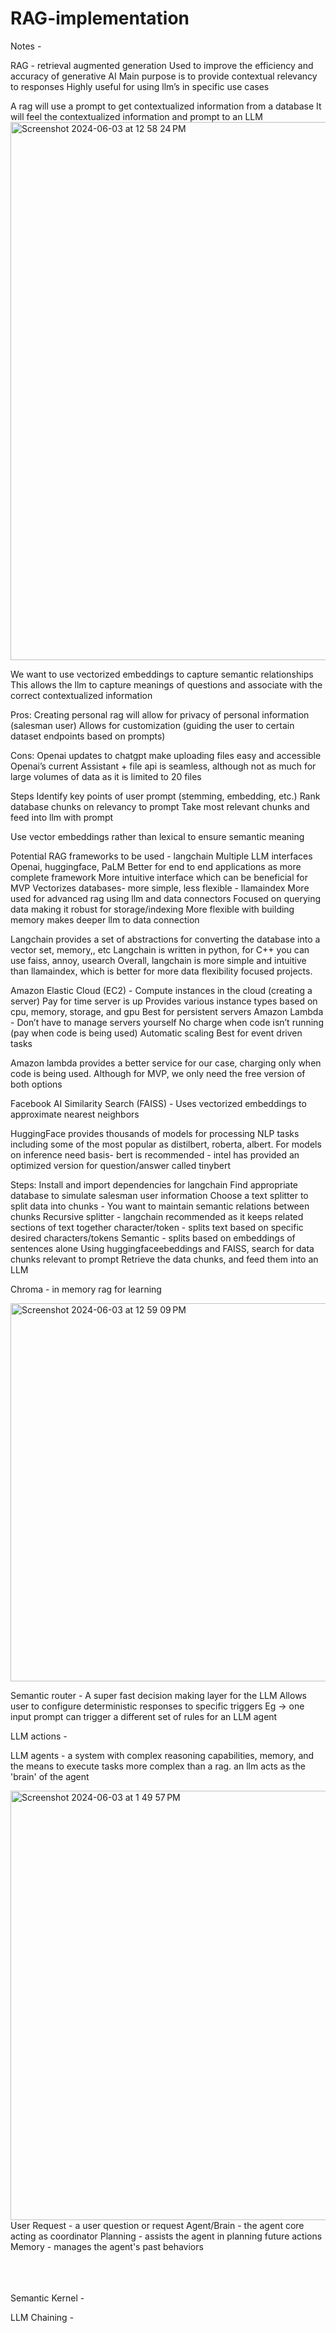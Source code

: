 # RAG-implementation

Notes -

RAG - retrieval augmented generation
Used to improve the efficiency and accuracy of generative AI
Main purpose is to provide contextual relevancy to responses
Highly useful for using llm’s in specific use cases
	
A rag will use a prompt to get contextualized information from a database
		It will feel the contextualized information and prompt to an LLM
<img width="861" alt="Screenshot 2024-06-03 at 12 58 24 PM" src="https://github.com/vgali7/RAG-implementation/assets/79680489/f5fb66ea-816d-4170-9425-482a77719d32">

We want to use vectorized embeddings to capture semantic relationships
This allows the llm to capture meanings of questions and associate with the correct contextualized information

Pros:
Creating personal rag will allow for privacy of personal information (salesman user)
Allows for customization (guiding the user to certain dataset endpoints based on prompts)


Cons:
Openai updates to chatgpt make uploading files easy and accessible
Openai’s current Assistant + file api is seamless, although not as much for large volumes of data as it is limited to 20 files

Steps
Identify key points of user prompt (stemming, embedding, etc.)
Rank database chunks on relevancy to prompt
Take most relevant chunks and feed into llm with prompt


Use vector embeddings rather than lexical to ensure semantic meaning

Potential RAG frameworks to be used
	- langchain
	 	Multiple LLM interfaces
			Openai, huggingface, PaLM
		Better for end to end applications as more complete framework
		More intuitive interface which can be beneficial for MVP
		Vectorizes databases- more simple, less flexible
	- llamaindex
		More used for advanced rag using llm and data connectors 
		Focused on querying data making it robust for storage/indexing
		More flexible with building memory makes deeper llm to data connection

Langchain provides a set of abstractions for converting the database into a vector set, memory,, etc
Langchain is written in python, for C++ you can use faiss, annoy, usearch
Overall, langchain is more simple and intuitive than llamaindex, which is better for more data flexibility focused projects. 


Amazon Elastic Cloud (EC2) -
Compute instances in the cloud (creating a server)
Pay for time server is up
Provides various instance types based on cpu, memory, storage, and gpu
Best for persistent servers
Amazon Lambda -
Don’t have to manage servers yourself
No charge when code isn’t running (pay when code is being used)
Automatic scaling
Best for event driven tasks

Amazon lambda provides a better service for our case, charging only when code is being used. Although for MVP, we only need the free version of both options


Facebook AI Similarity Search (FAISS) - Uses vectorized embeddings to approximate nearest neighbors

HuggingFace provides thousands of models for processing NLP tasks including some of the most popular as distilbert, roberta, albert. For models on inference need basis- bert is recommended - intel has provided an optimized version for question/answer called tinybert

Steps:
Install and import dependencies for langchain 
Find appropriate database to simulate salesman user information
Choose a text splitter to split data into chunks - You want to maintain semantic relations between chunks
Recursive splitter - langchain recommended as it keeps related sections of text together
character/token - splits text based on specific desired characters/tokens
Semantic - splits based on embeddings of sentences alone
Using huggingfaceebeddings and FAISS, search for data chunks relevant to prompt
Retrieve the data chunks, and feed them into an LLM


Chroma - in memory rag for learning


<img width="605" alt="Screenshot 2024-06-03 at 12 59 09 PM" src="https://github.com/vgali7/RAG-implementation/assets/79680489/b8a603e5-7339-4309-8d17-db14d4c22f2c">


Semantic router -
A super fast decision making layer for the LLM 
 	Allows user to configure deterministic responses to specific triggers
	Eg -> one input prompt can trigger a different set of rules for an LLM agent

LLM actions - 

LLM agents - 
a system with complex reasoning capabilities, memory, and the means to execute tasks more complex than a rag.
	an llm acts as the 'brain' of the agent
 	
 
<img width="687" alt="Screenshot 2024-06-03 at 1 49 57 PM" src="https://github.com/vgali7/RAG-implementation/assets/79680489/fda1d1c8-f7cb-41ed-b09b-148ed4719204">
<br>
	User Request - a user question or request
	Agent/Brain - the agent core acting as coordinator
	Planning - assists the agent in planning future actions
	Memory - manages the agent's past behaviors

<br><br><br>
Semantic Kernel -

LLM Chaining -
